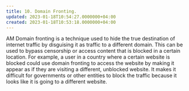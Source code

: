 ```yaml
---
title: 10. Domain Fronting.
updated: 2023-01-18T10:54:27.0000000+04:00
created: 2023-01-18T10:53:18.0000000+04:00
---
```


AM
Domain fronting is a technique used to hide the true destination of internet traffic by disguising it as traffic to a different domain. This can be used to bypass censorship or access content that is blocked in a certain location. For example, a user in a country where a certain website is blocked could use domain fronting to access the website by making it appear as if they are visiting a different, unblocked website. It makes it difficult for governments or other entities to block the traffic because it looks like it is going to a different website.

